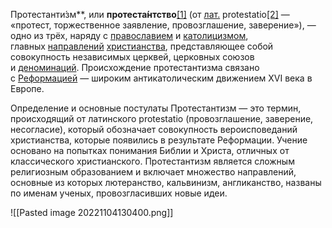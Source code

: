 Протестанти́зм**, или **протеста́нтство**[[1]](https://ru.wikipedia.org/wiki/%D0%9F%D1%80%D0%BE%D1%82%D0%B5%D1%81%D1%82%D0%B0%D0%BD%D1%82%D0%B8%D0%B7%D0%BC#cite_note-1) (от [лат.](https://ru.wikipedia.org/wiki/%D0%9B%D0%B0%D1%82%D0%B8%D0%BD%D1%81%D0%BA%D0%B8%D0%B9_%D1%8F%D0%B7%D1%8B%D0%BA "Латинский язык") protestatio[[2]](https://ru.wikipedia.org/wiki/%D0%9F%D1%80%D0%BE%D1%82%D0%B5%D1%81%D1%82%D0%B0%D0%BD%D1%82%D0%B8%D0%B7%D0%BC#cite_note-%D0%91%D0%A0%D0%AD-2) — «протест, торжественное заявление, провозглашение, заверение»), — одно из трёх, наряду с [православием](https://ru.wikipedia.org/wiki/%D0%9F%D1%80%D0%B0%D0%B2%D0%BE%D1%81%D0%BB%D0%B0%D0%B2%D0%B8%D0%B5 "Православие") и [католицизмом](https://ru.wikipedia.org/wiki/%D0%9A%D0%B0%D1%82%D0%BE%D0%BB%D0%B8%D1%86%D0%B8%D0%B7%D0%BC "Католицизм"), главных [направлений](https://ru.wikipedia.org/wiki/%D0%A5%D1%80%D0%B8%D1%81%D1%82%D0%B8%D0%B0%D0%BD%D1%81%D0%BA%D0%B8%D0%B5_%D0%BA%D0%BE%D0%BD%D1%84%D0%B5%D1%81%D1%81%D0%B8%D0%B8 "Христианские конфессии") [христианства](https://ru.wikipedia.org/wiki/%D0%A5%D1%80%D0%B8%D1%81%D1%82%D0%B8%D0%B0%D0%BD%D1%81%D1%82%D0%B2%D0%BE "Христианство"), представляющее собой совокупность независимых церквей, церковных союзов и [деноминаций](https://ru.wikipedia.org/wiki/%D0%94%D0%B5%D0%BD%D0%BE%D0%BC%D0%B8%D0%BD%D0%B0%D1%86%D0%B8%D1%8F_(%D1%80%D0%B5%D0%BB%D0%B8%D0%B3%D0%B8%D1%8F) "Деноминация (религия)"). Происхождение протестантизма связано с [Реформацией](https://ru.wikipedia.org/wiki/%D0%A0%D0%B5%D1%84%D0%BE%D1%80%D0%BC%D0%B0%D1%86%D0%B8%D1%8F "Реформация") — широким антикатолическим движением XVI века в Европе.

Определение и основные постулаты Протестантизм — это термин, происходящий от латинского protestatio (провозглашение, заверение, несогласие), который обозначает совокупность вероисповеданий христианства, которые появились в результате Реформации. Учение основано на попытках понимания Библии и Христа, отличных от классического христианского. Протестантизм является сложным религиозным образованием и включает множество направлений, основные из которых лютеранство, кальвинизм, англиканство, названы по именам ученых, провозгласивших новые идеи.

![[Pasted image 20221104130400.png]]